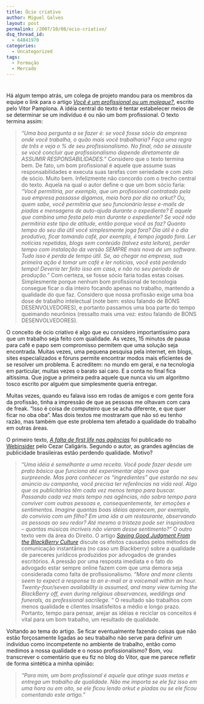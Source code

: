 ```yaml
---
title: Ócio criativo
author: Miguel Galves
layout: post
permalink: /2007/10/08/ocio-criativo/
dsq_thread_id:
  - 64841970
categories:
  - Uncategorized
tags:
  - Formação
  - Mercado
---
```

# 

Há algum tempo atrás, um colega de projeto mandou para os membros da equipe o link para o artigo *[Você é um profissional ou um moleque?][1]*, escrito pelo Vitor Pamplona. A idéia central do texto é tentar estabelecer meios de se determinar se um indivíduo é ou não um bom profissional. O texto termina assim: 
> *“Uma boa pergunta a se fazer é: se você fosse sócio da empresa onde você trabalha, o quão mais você trabalharia? Faça uma regra de três e veja o % de seu profissionalismo. No final, não se assuste se você concluir que profissionalismo depende diretamente de ASSUMIR RESPONSABILIDADES.”* Considero que o texto termina bem. De fato, um bom profissional é aquele que assume suas responsabilidades e executa suas tarefas com seriedade e com zelo de sócio. Muito bem. Infelizmente não concordo com o trecho central do texto. Aquela na qual o autor define o que um bom sócio faria: 
> *“Você permitiria, por exemplo, que um profissional contratado pela sua empresa passasse digamos, meia hora por dia no orkut? Ou, quem sabe, você permitiria que seu funcionário lesse e-mails de piadas e mensagens de auto-ajuda durante o expediente? E aquele que combina uma festa pelo msn durante o expediente? Se você não permitiria este tipo de atitude, então porque você as faz? Quanto tempo do seu dia útil você simplesmente joga fora? Dia útil é o dia produtivo, ficar tomando café, por exemplo, é tempo jogado fora. Ler notícias repetidas, blogs sem conteúdo (talvez esta leitura), perder tempo com instalação da versão SEMPRE mais nova de um software. Tudo isso é perda de tempo útil. Se, ao chegar na empresa, sua primeira ação é tomar um café e ler noticias, você está perdendo tempo! Deveria ter feito isso em casa, e não no seu período de produção.”* Com certeza, se fosse sócio faria todas estas coisas. Simplesmente porque nenhum bom profissional de tecnologia consegue ficar o dia inteiro focando apenas no trabalho, mantendo a qualidade do que faz. Considero que nossa profissão exige uma boa dose de trabalho intelectual (note bem: estou falando de BONS DESENVOLVEDORES), e portanto passamos uma boa parte do tempo queimando neurônios (ressalto mais uma vez: estou falando de BONS DESENVOLVEDORES).

 [1]: http://www.jroller.com/vfpamp/entry/você_é_um_profissional_ou

O conceito de ócio criativo é algo que eu considero importantíssimo para que um trabalho seja feito com qualidade. As vezes, 15 minutos de pausa para café e papo sem compromisso permitem que uma solução seja encontrada. Muitas vezes, uma pequena pesquisa pela internet, em blogs, sites especializados e fóruns permite encontrar modos mais eficientes de se resolver um problema. E acreditem: no mundo em geral, e na tecnologia em particular, muitas vezes o barato sai caro. E a conta no final fica altíssima. Que jogue a primeira pedra aquele que nunca viu um algoritmo tosco escrito por alguém que simplesmente queria entregar.

Muitas vezes, quando eu falava isso em rodas de amigos e com gente fora da profissão, tinha a impressão de que as pessoas me olhavam com cara de freak. “Isso é coisa de computeiro que se acha diferente, e que quer ficar no oba oba”. Mas dois textos me mostraram que não só eu tenho razão, mas também que este problema tem afetado a qualidade do trabalho em outras áreas.

O primeiro texto, *[A falta de first life nas agências][2]* foi publicado no [Webinsider][3] pelo Cezar Caligáris. Segundo o autor, as grandes agências de publicidade brasileiras estão perdendo qualidade. Motivo? 
> *“Uma idéia é semelhante a uma receita. Você pode fazer desde um prato básico que funciona até experimentar algo novo que surpreende. Mas para conhecer os “ingredientes” que estarão no seu anúncio ou campanha, você precisa ter referências na vida real. Algo que os publicitários têm cada vez menos tempo para buscar. Passando cada vez mais tempo nas agências, não sobra tempo para conviver com outras pessoas e, consequentemente, ter emoções e sentimentos. Imagine quantas boas idéias aparecem, por exemplo, do convívio com um filho? Em uma ida a um restaurante, observando as pessoas ao seu redor? Até mesmo a tristeza pode ser inspiradora – quantas músicas incríveis não vieram desse sentimento?”* O outro texto vem da área do Direito. O artigo *[Saving Good Judgment From the BlackBerry Culture][4]* discute os efeitos causados pelos métodos de comunicação instantânea (no caso um Blackberry) sobre a qualidade de pareceres jurídicos produzidos por advogados de grandes escritórios. A pressão por uma resposta imediata e o fato do advogado estar sempre online fazem com que uma demora seja considerada como falta de profissionalismo. 
> *“More and more clients seem to expect a response to an e-mail or a voicemail within an hour. Twenty-four/seven availability is assumed, and many view turning the BlackBerry off, even during religious observances, weddings and funerals, as professional sacrilege.* “ O resultado são trabalhos com menos qualidade e clientes insatisfeitos a médio e longo prazo. Portanto, tempo para pensar, arejar as idéias e reciclar os conceitos é vital para um bom trabalho, um resultado de qualidade.

 [2]: http://webinsider.uol.com.br/index.php/2007/08/08/a-falta-de-first-life-nas-agencias/
 [3]: http://webinsider.uol.com.br/
 [4]: http://www.law.com/jsp/llf/PubArticleLLF.jsp?id=1187341330347

Voltando ao tema do artigo. Se ficar eventualmente fazendo coisas que não estão forçosamente ligadas ao seu trabalho não serve para definir um indivíduo como incompetente no ambiente de trabalho, então como medimos a nossa qualidade e o nosso profissionalismo? Bom, vou transcrever o comentário que eu fiz no blog do Vitor, que me parece refletir de forma sintética a minha opinião: 
> *“Para mim, um bom profissional é aquele que atinge suas metas e entrega um trabalho de qualidade. Não me importa se ele fez isso em uma hora ou em oito, se ele ficou lendo orkut e piadas ou se ele ficou comentando este artigo.”*